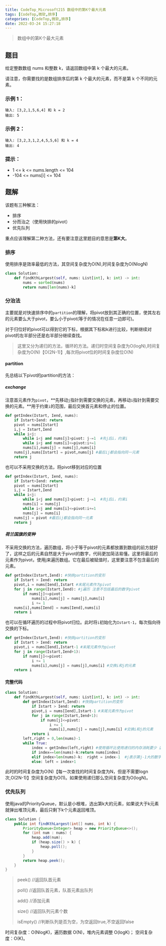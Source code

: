 ```yaml
---
title: CodeTop_Microsoft215 数组中的第K个最大元素
tags: [CodeTop,微软,排序]
categories: [CodeTop,微软,排序]
date: 2022-03-24 15:27:18
---
```


> 数组中的第K个最大元素

## 题目
给定整数数组 nums 和整数 k，请返回数组中第 k 个最大的元素。

请注意，你需要找的是数组排序后的第 k 个最大的元素，而不是第 k 个不同的元素。


### 示例 1：

```
输入: [3,2,1,5,6,4] 和 k = 2
输出: 5
```

### 示例 2：

```
输入: [3,2,3,1,2,4,5,5,6] 和 k = 4
输出: 4
```

### 提示：

- 1 <= k <= nums.length <= 104
- -104 <= nums[i] <= 104

## 题解

该题有三种解法：
- 排序
- 分而治之（使用快排的pivot）
- 优先队列

重点应该理解第二种方法，还有要注意这里题目的意思是**第K大**。

### 排序

使用排序是效率最低的方法，其空间复杂度为O(N),时间复杂度为O(NlogN)

```python
class Solution:
    def findKthLargest(self, nums: List[int], k: int) -> int:
        nums = sorted(nums)
        return nums[len(nums)-k]
```

### 分治法

主要就是对快速排序中的`partition`的理解，将pivot放到其正确的位置，使其左右的元素要么大于pivot，要么小于pivot(等于的情况在任意一边即可)。

对于归位好的pivot可以得到它的下标，根据其下标和k进行比较，判断继续对pivot的左半部分还是右半部分继续查找。

> 这里又分为递归的方法，循环的方法。递归时空间复杂度为O(logN),时间复杂度为O(N)【O(2N-1)】,每次将pivot位的时间复杂度位O(N)
>

#### partition

先总结以下pivot的partition的方法：

##### exchange

注意首元素作为`pivot`，**先移动`j`指针到需要交换的元素，再移动`i`指针到需要交换的元素。**用于约束`i`的范围，最后交换首元素和停止的位置。

```python
def getIndex(Istart, Iend, nums):     
    if Istart>Iend: return
    pivot = nums[Istart]
    i,j = Istart,Iend
    while i<j: 
        while i<j and nums[j]>pivot: j-=1  #先j后i，约束i
        while i<j and nums[i]<=pivot:i+=1
        nums[i],nums[j] = nums[j],nums[i]
    nums[j],nums[Istart] = pivot,nums[j] #最后ij都会指向同一元素
	return j
```

也可以不采用交换的方法，将pivot移到对应的位置

```python
def getIndex(Istart, Iend, nums):     
    if Istart>Iend: return
    pivot = nums[Istart]
    i,j = Istart,Iend
    while i<j: 
        while i<j and nums[j]>pivot: j-=1  #先j后i，约束i
        nums[i] = nums[j] 
        while i<j and nums[i]<=pivot:i+=1
        nums[j] = nums[i]
    nums[j] = pivot #最后ij都会指向同一元素
	return j
```

##### 荷兰国旗的变种

不采用交换的方法，遍历数组，将小于等于pivot的元素都放置到数组的前方就好了，这样之后的元素自然是大于pivot的数字，代码更加简洁易懂。这里将最后的元素作为pivot，使用j来遍历数组。它在最后被赋值时，这里要注意不包含最后的元素。

```python
def getIndex(Istart,Iend): #快排partition的变形
    if Istart > Iend: return
    pivot,i = nums[Iend],Istart #末尾元素作为pivot
    for j in range(Istart,Iend): #j遍历 注意不包括最后的数字pivot 
        if nums[j]<=pivot: 
            nums[i],nums[j] = nums[j],nums[i]
            i += 1
    nums[i],nums[Iend] = nums[Iend],nums[i]
    return i 
```

也可以在循环遍历的过程中将pivot归位。此时将`i`初始化为`Istart-1`，每次指向待交换的下标。

```python
def getIndex(Istart,Iend): #快排partition的变形
    if Istart > Iend: return
    pivot,i = nums[Iend],Istart-1 #末尾元素作为pivot
    for j in range(Istart,Iend+1): 
        if nums[j]<=pivot: 
            i += 1
            nums[i],nums[j] = nums[j],nums[i] #交换i和j的元素
    return i 
```

#### 完整代码

```python
class Solution:
    def findKthLargest(self, nums: List[int], k: int) -> int:
        def getIndex(Istart,Iend): #快排partition的变形
            if Istart > Iend: return
            pivot,i = nums[Iend],Istart-1 #末尾元素作为pivot
            for j in range(Istart,Iend+1): 
                if nums[j]<=pivot: 
                    i += 1
                    nums[i],nums[j] = nums[j],nums[i] #交换i和j的元素
            return i    
        left,right = 0,len(nums)-1
        while True:
            index = getIndex(left,right) #使用循环比使用递归的内存消耗要少 这样空间复杂度为O(1)
            if index==len(nums)-k:return nums[index]
            elif index>len(nums)-k:  right = index-1  #j表示第j-1大的数字
            else: left = index+1
```

此时的时间复杂度为O(N)【每一次查找的时间复杂度为N，但是不需要logn次,O(2N-1)】空间复杂度为O(1)。如果使用递归那么空间复杂度为O(logN)。

### 优先队列

使用java的PriorityQueue，默认是小根堆，选出第k大的元素，如果说大于k元素就弹出堆顶元素，最后只剩下k个元素返回堆顶。

```java
class Solution {
    public int findKthLargest(int[] nums, int k) {
        PriorityQueue<Integer> heap = new PriorityQueue<>();
        for (int num : nums) {
            heap.add(num);
            if (heap.size() > k) {
                heap.poll();
            }
        }
        return heap.peek();
    }
}
```

> peek()	//返回队首元素
>
> poll()	//返回队首元素，队首元素出队列
>
> add()	//添加元素
>
> size()	//返回队列元素个数
>
> isEmpty()	//判断队列是否为空，为空返回true,不空返回false

时间复杂度：O(NlogK)，遍历数据 O(N)，堆内元素调整 O(logK)；
空间复杂度：O(K)。

